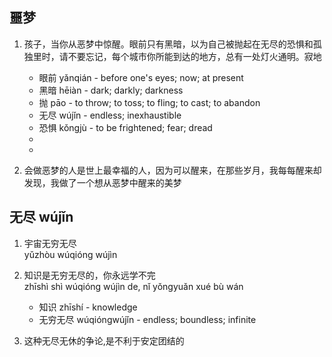 ## 噩梦


1. 孩子，当你从恶梦中惊醒。眼前只有黑暗，以为自己被抛起在无尽的恐惧和孤独里时，请不要忘记，每个城市你所能到达的地方，总有一处灯火通明。寂地


    - 眼前 yǎnqián - before one's eyes; now; at present
    - 黑暗 hēiàn - dark; darkly; darkness
    - 抛 pāo - to throw; to toss; to fling; to cast; to abandon
    - 无尽 wújǐn - endless; inexhaustible
    - 恐惧 kǒngjù - to be frightened; fear; dread
    -
    -

2. 会做恶梦的人是世上最幸福的人，因为可以醒来，在那些岁月，我每每醒来却发现，我做了一个想从恶梦中醒来的美梦

## 无尽 wújǐn
1. 宇宙无穷无尽\
yǔzhòu wúqióng wújìn

2. 知识是无穷无尽的，你永远学不完\
zhīshì shì wúqióng wújìn de, nǐ yǒngyuǎn xué bù wán
    - 知识 zhīshí - knowledge
    - 无穷无尽 wúqióngwújǐn - endless; boundless; infinite

3. 这种无尽无休的争论,是不利于安定团结的
